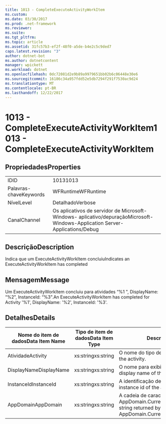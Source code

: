```yaml
---
title: 1013 - CompleteExecuteActivityWorkItem
ms.custom: 
ms.date: 03/30/2017
ms.prod: .net-framework
ms.reviewer: 
ms.suite: 
ms.tgt_pltfrm: 
ms.topic: article
ms.assetid: 31fc57b3-ef2f-48f0-a5de-b4e2c5c9ded7
caps.latest.revision: "3"
author: dotnet-bot
ms.author: dotnetcontent
manager: wpickett
ms.workload: dotnet
ms.openlocfilehash: 0dc72081d2e9b89a9979651bb02b6c06448e30e6
ms.sourcegitcommit: 16186c34a957fdd52e5db7294f291f7530ac9d24
ms.translationtype: MT
ms.contentlocale: pt-BR
ms.lasthandoff: 12/22/2017
---
```

# <a name="1013---completeexecuteactivityworkitem"></a><span data-ttu-id="1c70f-102">1013 - CompleteExecuteActivityWorkItem</span><span class="sxs-lookup"><span data-stu-id="1c70f-102">1013 - CompleteExecuteActivityWorkItem</span></span>
## <a name="properties"></a><span data-ttu-id="1c70f-103">Propriedades</span><span class="sxs-lookup"><span data-stu-id="1c70f-103">Properties</span></span>  
  
|||  
|-|-|  
|<span data-ttu-id="1c70f-104">ID</span><span class="sxs-lookup"><span data-stu-id="1c70f-104">ID</span></span>|<span data-ttu-id="1c70f-105">1013</span><span class="sxs-lookup"><span data-stu-id="1c70f-105">1013</span></span>|  
|<span data-ttu-id="1c70f-106">Palavras-chave</span><span class="sxs-lookup"><span data-stu-id="1c70f-106">Keywords</span></span>|<span data-ttu-id="1c70f-107">WFRuntime</span><span class="sxs-lookup"><span data-stu-id="1c70f-107">WFRuntime</span></span>|  
|<span data-ttu-id="1c70f-108">Nível</span><span class="sxs-lookup"><span data-stu-id="1c70f-108">Level</span></span>|<span data-ttu-id="1c70f-109">Detalhado</span><span class="sxs-lookup"><span data-stu-id="1c70f-109">Verbose</span></span>|  
|<span data-ttu-id="1c70f-110">Canal</span><span class="sxs-lookup"><span data-stu-id="1c70f-110">Channel</span></span>|<span data-ttu-id="1c70f-111">Os aplicativos de servidor de Microsoft-Windows- aplicativo/depuração</span><span class="sxs-lookup"><span data-stu-id="1c70f-111">Microsoft-Windows-Application Server-Applications/Debug</span></span>|  
  
## <a name="description"></a><span data-ttu-id="1c70f-112">Descrição</span><span class="sxs-lookup"><span data-stu-id="1c70f-112">Description</span></span>  
 <span data-ttu-id="1c70f-113">Indica que um ExecuteActivityWorkItem concluiu</span><span class="sxs-lookup"><span data-stu-id="1c70f-113">Indicates an ExecuteActivityWorkItem has completed</span></span>  
  
## <a name="message"></a><span data-ttu-id="1c70f-114">Mensagem</span><span class="sxs-lookup"><span data-stu-id="1c70f-114">Message</span></span>  
 <span data-ttu-id="1c70f-115">Um ExecuteActivityWorkItem concluiu para atividades “%1 ", DisplayName: “%2", InstanceId: “%3".</span><span class="sxs-lookup"><span data-stu-id="1c70f-115">An ExecuteActivityWorkItem has completed for Activity '%1', DisplayName: '%2', InstanceId: '%3'.</span></span>  
  
## <a name="details"></a><span data-ttu-id="1c70f-116">Detalhes</span><span class="sxs-lookup"><span data-stu-id="1c70f-116">Details</span></span>  
  
|<span data-ttu-id="1c70f-117">Nome do item de dados</span><span class="sxs-lookup"><span data-stu-id="1c70f-117">Data Item Name</span></span>|<span data-ttu-id="1c70f-118">Tipo de item de dados</span><span class="sxs-lookup"><span data-stu-id="1c70f-118">Data Item Type</span></span>|<span data-ttu-id="1c70f-119">Descrição</span><span class="sxs-lookup"><span data-stu-id="1c70f-119">Description</span></span>|  
|--------------------|--------------------|-----------------|  
|<span data-ttu-id="1c70f-120">Atividade</span><span class="sxs-lookup"><span data-stu-id="1c70f-120">Activity</span></span>|<span data-ttu-id="1c70f-121">xs:string</span><span class="sxs-lookup"><span data-stu-id="1c70f-121">xs:string</span></span>|<span data-ttu-id="1c70f-122">O nome do tipo de atividade.</span><span class="sxs-lookup"><span data-stu-id="1c70f-122">The type name of the activity.</span></span>|  
|<span data-ttu-id="1c70f-123">DisplayName</span><span class="sxs-lookup"><span data-stu-id="1c70f-123">DisplayName</span></span>|<span data-ttu-id="1c70f-124">xs:string</span><span class="sxs-lookup"><span data-stu-id="1c70f-124">xs:string</span></span>|<span data-ttu-id="1c70f-125">O nome para exibição de atividade.</span><span class="sxs-lookup"><span data-stu-id="1c70f-125">The display name of the activity.</span></span>|  
|<span data-ttu-id="1c70f-126">InstanceId</span><span class="sxs-lookup"><span data-stu-id="1c70f-126">InstanceId</span></span>|<span data-ttu-id="1c70f-127">xs:string</span><span class="sxs-lookup"><span data-stu-id="1c70f-127">xs:string</span></span>|<span data-ttu-id="1c70f-128">A identificação de instância de atividade.</span><span class="sxs-lookup"><span data-stu-id="1c70f-128">The instance id of the activity.</span></span>|  
|<span data-ttu-id="1c70f-129">AppDomain</span><span class="sxs-lookup"><span data-stu-id="1c70f-129">AppDomain</span></span>|<span data-ttu-id="1c70f-130">xs:string</span><span class="sxs-lookup"><span data-stu-id="1c70f-130">xs:string</span></span>|<span data-ttu-id="1c70f-131">A cadeia de caracteres retornada por AppDomain.CurrentDomain.FriendlyName.</span><span class="sxs-lookup"><span data-stu-id="1c70f-131">The string returned by AppDomain.CurrentDomain.FriendlyName.</span></span>|
